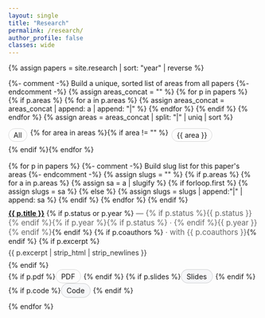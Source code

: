 ```yaml
---
layout: single
title: "Research"
permalink: /research/
author_profile: false
classes: wide
---
```


{% assign papers = site.research | sort: "year" | reverse %}

{%- comment -%} Build a unique, sorted list of areas from all papers {%- endcomment -%}
{% assign areas_concat = "" %}
{% for p in papers %}
  {% if p.areas %}
    {% for a in p.areas %}
      {% assign areas_concat = areas_concat | append: a | append: "|" %}
    {% endfor %}
  {% endif %}
{% endfor %}
{% assign areas = areas_concat | split: "|" | uniq | sort %}

<style>
  .pillnav{display:flex;flex-wrap:wrap;gap:.4rem;margin:.25rem 0 1rem}
  .pillnav a{padding:.25rem .6rem;border:1px solid rgba(0,0,0,.15);border-radius:999px;text-decoration:none;color:inherit}
  .pillnav a.active,.pillnav a:hover{background:#f6f7f9;border-color:rgba(0,0,0,.25)}
  .paper-list{list-style:none;margin:.2rem 0 1.2rem 0;padding:0}
  .paper-item{padding:.6rem 0;border-top:1px solid rgba(0,0,0,.08)}
  .paper-item:first-child{border-top:0}
  .meta{color:#666;font-size:.95rem}
  .abs{margin:.35rem 0 .5rem;color:#333}
  .btn{display:inline-block;border:1px solid rgba(0,0,0,.15);border-radius:999px;padding:.3rem .65rem;font-size:.9rem;text-decoration:none;margin-right:.35rem}
  .btn.soft{background:#f6f7f9}
</style>

<!-- Areas (filters). Click to narrow the list below. -->
<nav class="pillnav">
  <a href="#all" data-filter="">All</a>
  {% for area in areas %}{% if area != "" %}
    <a href="#area-{{ area | slugify }}" data-filter="{{ area | slugify }}">{{ area }}</a>
  {% endif %}{% endfor %}
</nav>

<ul class="paper-list" id="paper-list">
{% for p in papers %}
  {%- comment -%} Build slug list for this paper's areas {%- endcomment -%}
  {% assign slugs = "" %}
  {% if p.areas %}
    {% for a in p.areas %}
      {% assign sa = a | slugify %}
      {% if forloop.first %}
        {% assign slugs = sa %}
      {% else %}
        {% assign slugs = slugs | append:"|" | append: sa %}
      {% endif %}
    {% endfor %}
  {% endif %}

  <li class="paper-item" data-areas="{{ slugs }}">
    <a href="{{ p.url | relative_url }}"><strong>{{ p.title }}</strong></a>
    {% if p.status or p.year %}<span class="meta"> — {% if p.status %}{{ p.status }}{% endif %}{% if p.year %}{% if p.status %} · {% endif %}{{ p.year }}{% endif %}</span>{% endif %}
    {% if p.coauthors %}<span class="meta"> · with {{ p.coauthors }}</span>{% endif %}
    {% if p.excerpt %}<div class="abs">{{ p.excerpt | strip_html | strip_newlines }}</div>{% endif %}
    <div class="links">
      {% if p.pdf %}<a class="btn" href="{{ p.pdf | relative_url }}">PDF</a>{% endif %}
      {% if p.slides %}<a class="btn soft" href="{{ p.slides | relative_url }}">Slides</a>{% endif %}
      {% if p.code %}<a class="btn soft" href="{{ p.code }}">Code</a>{% endif %}
    </div>
  </li>
{% endfor %}
</ul>

<script>
(function(){
  function currentFilter(){
    if(location.hash && location.hash.indexOf('#area-')===0){
      return location.hash.replace('#area-','');
    }
    return "";
  }
  function applyFilter(slug){
    var items = document.querySelectorAll('.paper-item');
    items.forEach(function(el){
      var areas = (el.getAttribute('data-areas')||'').split('|').filter(Boolean);
      var show = !slug || areas.includes(slug);
      el.style.display = show ? "" : "none";
    });
    document.querySelectorAll('.pillnav a').forEach(function(a){
      a.classList.toggle('active', (a.getAttribute('data-filter')||"") === slug);
    });
  }
  // init + respond to hash changes
  applyFilter(currentFilter());
  window.addEventListener('hashchange', function(){ applyFilter(currentFilter()); });
})();
</script>
